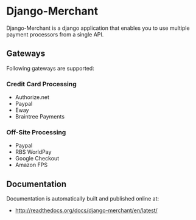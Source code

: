 # Django-Merchant

Django-Merchant is a django application that enables you to use
multiple payment processors from a single API.

## Gateways
Following gateways are supported:

### Credit Card Processing

 * Authorize.net
 * Paypal
 * Eway
 * Braintree Payments

### Off-Site Processing

 * Paypal
 * RBS WorldPay
 * Google Checkout
 * Amazon FPS

## Documentation
Documentation is automatically built and published online at:

 * http://readthedocs.org/docs/django-merchant/en/latest/
